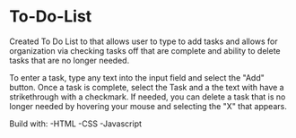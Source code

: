 # To-Do-List

Created To Do List to that allows user to type to add tasks and allows for organization via checking tasks off that are complete and ability to delete tasks that are no longer needed. 

To enter a task, type any text into the input field and select the "Add" button. Once a task is complete, select the Task and a the text with have a strikethrough with a checkmark. If needed, you can delete a task that is no longer needed by hovering your mouse and selecting the "X" that appears. 

Build with: 
-HTML
-CSS
-Javascript

